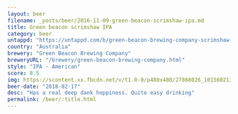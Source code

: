 ```yaml
---
layout: beer
filename: _posts/beer/2016-11-09-green-beacon-scrimshaw-ipa.md
title: Green beacon scrimshaw IPA
category: beer
untappd: "https://untappd.com/b/green-beacon-brewing-company-scrimshaw-aussie-ipa---summer-seasonal/925621"
country: "Australia"
brewery: "Green Beacon Brewing Company"
breweryURL: "/brewery/green-beacon-brewing-company.html"
style: "IPA - American"
score: 8.5
img: https://scontent.xx.fbcdn.net/v/t1.0-0/p480x480/27868026_10156021377153745_6481807826923620624_n.jpg?_nc_cat=0&oh=fd4f45b6fa45b63dd0ef2c06edffedff&oe=5B8625E6
beer-date: "2018-02-17"
desc: "Has a real deep dank hoppiness. Quite easy drinking"
permalink: /beer/:title.html
---
```

